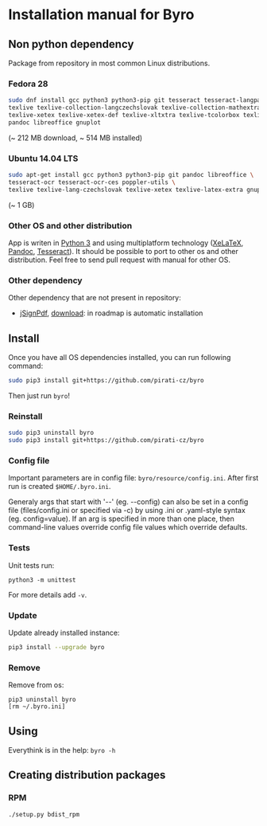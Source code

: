
Installation manual for Byro
============================


Non python dependency
---------------------

Package from repository in most common Linux distributions.

### Fedora 28

```bash
sudo dnf install gcc python3 python3-pip git tesseract tesseract-langpack-ces poppler-utils \
texlive texlive-collection-langczechslovak texlive-collection-mathextra texlive-mathspec texlive-euenc \
texlive-xetex texlive-xetex-def texlive-xltxtra texlive-tcolorbox texlive-datetime2-czech\
pandoc libreoffice gnuplot
```
(~ 212 MB download, ~ 514 MB installed)


### Ubuntu 14.04 LTS

```bash
sudo apt-get install gcc python3 python3-pip git pandoc libreoffice \
tesseract-ocr tesseract-ocr-ces poppler-utils \
texlive texlive-lang-czechslovak texlive-xetex texlive-latex-extra gnuplot
```
(~ 1 GB)

### Other OS and other distribution

App is writen in [Python 3][] and using multiplatform technology
([XeLaTeX][], [Pandoc][], [Tesseract][]).
It should be possible to port to other os and other distribution.
Feel free to send pull request with manual for other OS.

### Other dependency

Other dependency that are not present in repository:

* [jSignPdf][signHP], [download][signDownload]: in roadmap is automatic installation


Install
-------

Once you have all OS dependencies installed, you can run following command:

```bash
sudo pip3 install git+https://github.com/pirati-cz/byro
```

Then just run `byro`!

### Reinstall

```bash
sudo pip3 uninstall byro
sudo pip3 install git+https://github.com/pirati-cz/byro
```

### Config file

Important parameters are in config file: `byro/resource/config.ini`.
After first run is created `$HOME/.byro.ini`.

Generaly args that start with '--' (eg. --config)
can also be set in a config file (files/config.ini or specified via -c) by
using .ini or .yaml-style syntax (eg. config=value). If an arg is specified in
more than one place, then command-line values override config file values
which override defaults.

### Tests

Unit tests run:

```
python3 -m unittest
```

For more details add `-v`.

### Update

Update already installed instance:

```bash
pip3 install --upgrade byro
```

### Remove

Remove from os:

```
pip3 uninstall byro
[rm ~/.byro.ini]
```


Using
-----

Everythink is in the help: `byro -h`


Creating distribution packages
-------------------------------

### RPM

```
./setup.py bdist_rpm
```


[signHP]: http://sourceforge.net/projects/jsignpdf
[signDownload]: http://sourceforge.net/projects/jsignpdf/files/latest/download?source=files
[Python 3]: https://www.python.org
[XeLaTeX]: http://www.latex-project.org
[Pandoc]: http://pandoc.org
[Tesseract]: https://github.com/tesseract-ocr/tesseract
